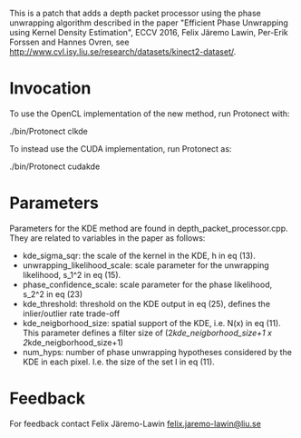 This is a patch that adds a depth packet processor using the phase unwrapping 
algorithm described in the paper "Efficient Phase Unwrapping using Kernel
Density Estimation", ECCV 2016, Felix Järemo Lawin, Per-Erik Forssen and 
Hannes Ovren, see http://www.cvl.isy.liu.se/research/datasets/kinect2-dataset/. 

# Invocation

To use the OpenCL implementation of the new method, run Protonect with:

  ./bin/Protonect clkde

To instead use the CUDA implementation, run Protonect as:

  ./bin/Protonect cudakde

# Parameters

Parameters for the KDE method are found in depth_packet_processor.cpp.
They are related to variables in the paper as follows:

* kde_sigma_sqr: the scale of the kernel in the KDE, h in eq (13).
* unwrapping_likelihood_scale: scale parameter for the unwrapping likelihood, s_1^2 in eq (15).
* phase_confidence_scale: scale parameter for the phase likelihood, s_2^2 in eq (23)
* kde_threshold: threshold on the KDE output in eq (25), defines the inlier/outlier rate trade-off
* kde_neigborhood_size: spatial support of the KDE, i.e. N(x) in eq
  (11). This parameter defines a filter size of (2*kde_neigborhood_size+1 x 2*kde_neigborhood_size+1)
* num_hyps: number of phase unwrapping hypotheses considered by the
  KDE in each pixel. I.e. the size of the set I in eq (11).

# Feedback

For feedback contact Felix Järemo-Lawin <felix.jaremo-lawin@liu.se>
